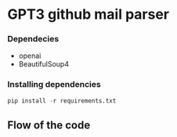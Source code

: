 # GPT3 github mail parser

### Dependecies
* openai
* BeautifulSoup4

### Installing dependencies
```python 
pip install -r requirements.txt
```

## Flow of the code
